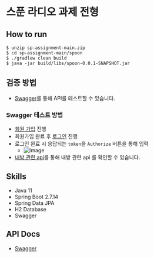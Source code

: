 # 스푼 라디오 과제 전형


## How to run

```shell
$ unzip sp-assignment-main.zip
$ cd sp-assignment-main/spoon
$ ./gradlew clean build
$ java -jar build/libs/spoon-0.0.1-SNAPSHOT.jar
```

## 검증 방법
- [Swagger](http://localhost:8080/docs/swagger)를 통해 API를 테스트할 수 있습니다.

### Swagger 테스트 방법
- [회원 가입](http://localhost:8077/docs/swagger-ui/index.html#/Authentication%20api/signUp) 진행
- 회원가입 완료 후 [로그인](http://localhost:8077/docs/swagger-ui/index.html#/Authentication%20api/signIn) 진행
- 로그인 완료 시 응답되는 `token`을 `Authorize` 버튼을 통해 입력
    - ![image](docs/images/jwt_example.png)
- [내방 관련 api](http://localhost:8077/docs/swagger-ui/index.html#/Room%20Api)를 통해 내방 관련 api 를 확인할 수 있습니다.

## Skills
- Java 11
- Spring Boot 2.7.14
- Spring Data JPA
- H2 Database
- Swagger

## API Docs
- [Swagger](http://localhost:8080/docs/swagger)
